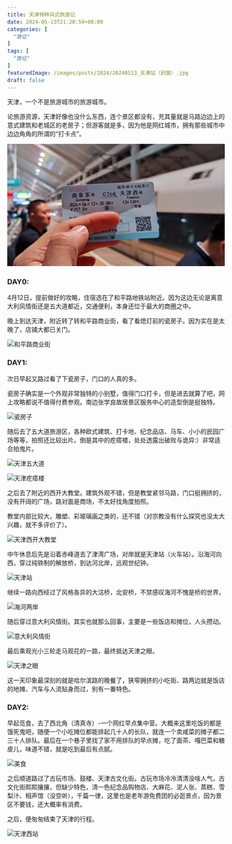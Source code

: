 ```yaml
---
title: 天津特种兵式旅游记
date: 2024-05-13T21:20:59+08:00
categories: [
  "游记"
]
tags: [
  "游记"
]
featuredImage: /images/posts/2024/20240513_天津站（封面）.jpg
draft: false
---
```



天津，一个不是旅游城市的旅游城市。

论旅游资源，天津好像也没什么东西，连个景区都没有，充其量就是马路边边上的意式建筑和老城区的老房子；但游客就是多，因为他是网红城市，拥有那些城市中边边角角的所谓的“打卡点”。

![车票](/images/posts/2024/20240513_天津车票.jpg)
### DAY0:

4月12日，提前做好的攻略，住宿选在了和平路地铁站附近。因为这边无论是离意大利风情街还是五大道都近，交通便利，本身还位于最大的商圈之中。

晚上到达天津，附近转了转和平路商业街，看了看熄灯前的瓷房子。因为实在是太晚了，店铺大都已关门。

![和平路商业街](/images/posts/2024/20240513_和平路商业街.jpg)

### DAY1:

次日早起又路过看了下瓷房子，门口的人真的多。

瓷房子确实是一个外观非常独特的小别墅，值得门口打卡，但是进去就算了吧，网上攻略都说不值得付费参观。南边张学良故居景区服务中心的造型倒是挺独特。

![瓷房子](/images/posts/2024/20240513_瓷房子.jpg)

随后去了五大道旅游区，各种欧式建筑、打卡地、纪念品店、马车、小小的民园广场等等，拍照还比较出片。倒是其中的疙瘩楼，处处透露出破败与诡异:）非常适合拍鬼片。

![天津五大道](/images/posts/2024/20240513_天津五大道.jpg)

![天津疙瘩楼](/images/posts/2024/20240513_天津疙瘩楼.jpg)

之后去了附近的西开大教堂。建筑外观不错，但是教堂紧邻马路，门口挺拥挤的，没有开阔的广场，路对面是商场，不太好找角度拍照。

教堂内部比较大，雕塑、彩玻璃画之类的，还不错（对宗教没有什么探究也没太大兴趣，就不多评价了）。

![天津西开大教堂](/images/posts/2024/20240513_天津西开大教堂.jpg)

中午休息后先是沿着赤峰道去了津湾广场，对岸就是天津站（火车站）。沿海河向西，穿过纯铁制的解放桥，到达河北岸，远观世纪钟。

![天津站](/images/posts/2024/20240513_天津站.jpg)

继续一路向西经过了风格各异的大沽桥，北安桥，不禁感叹海河不愧是桥的世界。

![海河两岸](/images/posts/2024/20240513_海河两岸.jpg)

随后穿过意大利风情街。其实也就那么回事，主要是一些饭店和摊位，人头攒动。

![意大利风情街](/images/posts/2024/20240513_意大利风情街.jpg)

最后乘观光小三轮走马观花的一路，最终抵达天津之眼。

![天津之眼](/images/posts/2024/20240513_天津之眼.jpg)

这一天印象最深刻的就是哈尔滨路的晚餐了，狭窄拥挤的小吃街、路两边就是饭店的地摊、汽车与人流贴身而过，别有一番特色。

### DAY2:
早起觅食，去了西北角（清真寺）-一个网红早点集中营。大概来这里吃饭的都是饿死鬼吧，随便一个小吃摊位都能排起几十人的长队，就连一个卖咸菜的摊子都二三十人排队。最后在一个巷子里找了家不用排队的早点摊，吃了面茶、嘎巴菜和糖皮儿，味道不错，就是吃到最后有点腻。

![美食](/images/posts/2024/20240513_美食.jpg)

之后顺道路过了古玩市场、鼓楼、天津古文化街。古玩市场冷冷清清没啥人气，古文化街熙熙攘攘，但缺少特色，清一色纪念品购物店、大麻花、泥人张、蒸糕、雪梨汁、相声馆（没空听），千篇一律，这里也是老年游免费团的必逛景点，因为景区不要钱，还大概率有消费。

之后，便匆匆结束了天津的行程。

![天津西站](/images/posts/2024/20240513_天津西站.jpg)
